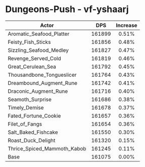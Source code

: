 # Dungeons-Push - vf-yshaarj
| Actor | DPS | Increase |
|---|:---:|:---:|
|Aromatic_Seafood_Platter|161899|0.51%|
|Feisty_Fish_Sticks|161856|0.48%|
|Sizzling_Seafood_Medley|161827|0.47%|
|Revenge_Served_Cold|161819|0.46%|
|Great_Cerulean_Sea|161792|0.45%|
|Thousandbone_Tongueslicer|161764|0.43%|
|Dreambound_Augment_Rune|161742|0.41%|
|Draconic_Augment_Rune|161716|0.40%|
|Seamoth_Surprise|161686|0.38%|
|Timely_Demise|161678|0.37%|
|Fated_Fortune_Cookie|161657|0.36%|
|Filet_of_Fangs|161654|0.36%|
|Salt_Baked_Fishcake|161550|0.30%|
|Roast_Duck_Delight|161320|0.15%|
|Thrice_Spiced_Mammoth_Kabob|161245|0.11%|
|Base|161075|0.00%|
